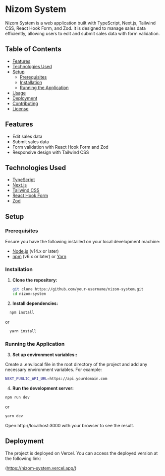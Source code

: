 # Nizom System

Nizom System is a web application built with TypeScript, Next.js, Tailwind CSS, React Hook Form, and Zod. It is designed to manage sales data efficiently, allowing users to edit and submit sales data with form validation.

## Table of Contents

- [Features](#features)
- [Technologies Used](#technologies-used)
- [Setup](#setup)
  - [Prerequisites](#prerequisites)
  - [Installation](#installation)
  - [Running the Application](#running-the-application)
- [Usage](#usage)
- [Deployment](#deployment)
- [Contributing](#contributing)
- [License](#license)

## Features

- Edit sales data
- Submit sales data
- Form validation with React Hook Form and Zod
- Responsive design with Tailwind CSS

## Technologies Used

- [TypeScript](https://www.typescriptlang.org/)
- [Next.js](https://nextjs.org/)
- [Tailwind CSS](https://tailwindcss.com/)
- [React Hook Form](https://react-hook-form.com/)
- [Zod](https://zod.dev/)

## Setup

### Prerequisites

Ensure you have the following installed on your local development machine:

- [Node.js](https://nodejs.org/en/download/) (v14.x or later)
- [npm](https://www.npmjs.com/get-npm) (v6.x or later) or [Yarn](https://yarnpkg.com/getting-started/install)

### Installation

1. **Clone the repository:**

   ```bash
   git clone https://github.com/your-username/nizom-system.git
   cd nizom-system

   ```

2. **Install dependencies:**

````bash
  npm install

````
or

```bash
  yarn install

````

### Running the Application

3. **Set up environment variables::**

Create a .env.local file in the root directory of the project and add any necessary environment variables. For example:

```bash
NEXT_PUBLIC_API_URL=https://api.yourdomain.com
````

4. **Run the development server:**

```bash
npm run dev

````
or

```bash
yarn dev

````

Open http://localhost:3000 with your browser to see the result.

## Deployment

The project is deployed on Vercel. You can access the deployed version at the following link:

(https://nizom-system.vercel.app/)

